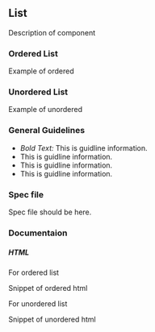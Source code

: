 ## List

Description of component

### Ordered List

Example of ordered

### Unordered List

Example of unordered

### General Guidelines

- _Bold Text:_ This is guidline information.
- This is guidline information.
- This is guidline information.
- This is guidline information.

### Spec file

Spec file should be here.

### Documentaion

##### HTML

For ordered list

Snippet of ordered html

For unordered list

Snippet of unordered html
